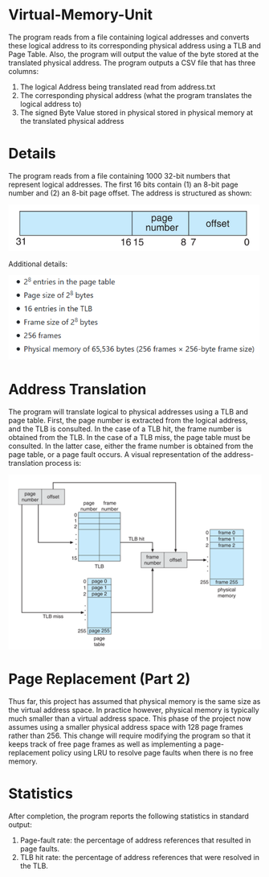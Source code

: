 # Virtual-Memory-Unit
The program reads from a file containing logical addresses and converts these logical address to its corresponding physical address using a TLB and Page Table. Also, the program will output the value of the byte stored at the translated physical address. The program outputs a CSV file that has three columns:

1. The logical Address being translated read from address.txt
2. The corresponding physical address (what the program translates the logical address to)
3. The signed Byte Value stored in physical stored in physical memory at the translated physical address

# Details 
The program reads from a file containing 1000 32-bit numbers that represent logical addresses. The first 16 bits contain (1) an 8-bit page number and (2) an 8-bit page offset. The address is structured as shown:

<img src = "Images/Address.png" width = "500">

Additional details:

<img src = "Images/Properties.png" width = "500">

# Address Translation
The program will translate logical to physical addresses using a TLB and page table. First, the page number is extracted from the logical address, and the TLB is consulted. In the case of a TLB hit, the frame number is obtained from the TLB. In the case of a TLB miss, the page table must be consulted. In the latter case, either the frame number is obtained from the page table, or a page fault occurs. A visual representation of the address-translation process is:

![](Images/Translation.png)


# Page Replacement (Part 2)

Thus far, this project has assumed that physical memory is the same size as the virtual address space. In practice however, physical memory is typically much smaller than a virtual address space. This phase of the project now assumes using a smaller physical address space with 128 page frames rather than 256. This change will require modifying the program so that it keeps track of free page frames as well as implementing a page-replacement policy using LRU to resolve page faults when there is no free memory.


# Statistics
After completion, the program reports the following statistics in standard output:

1. Page-fault rate: the percentage of address references that resulted in page faults.
2. TLB hit rate: the percentage of address references that were resolved in the TLB.




